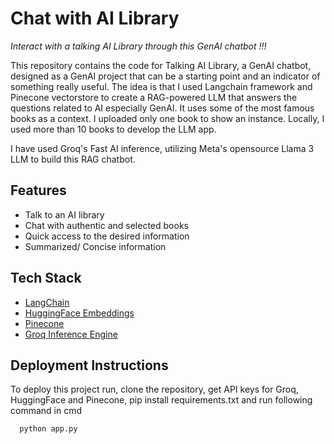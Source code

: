 
# Chat with AI Library

_Interact with a talking AI Library through this GenAI chatbot !!!_

This repository contains the code for Talking AI Library, a GenAI chatbot, designed as a GenAI project that can be a starting point and an indicator of something really useful.
The idea is that I used Langchain framework and Pinecone vectorstore to create a RAG-powered LLM that answers the questions related to AI especially GenAI. It uses some of the most famous books as a context. I uploaded only one book to show an instance. Locally, I used more than 10 books to develop the LLM app.

I have used Groq's Fast AI inference, utilizing Meta's opensource Llama 3 LLM to build this RAG chatbot.


## Features

- Talk to an AI library
- Chat with authentic and selected books 
- Quick access to the desired information
- Summarized/ Concise information


## Tech Stack

- [LangChain](https://www.langchain.com/)
- [HuggingFace Embeddings](https://ollama.com/)
- [Pinecone](https://www.pinecone.io/)
- [Groq Inference Engine](https://wow.groq.com/why-groq/)


## Deployment Instructions

To deploy this project run, clone the repository, get API keys for Groq, HuggingFace and Pinecone, pip install requirements.txt and run following command in cmd

```bash
  python app.py
```

